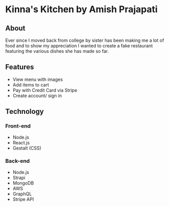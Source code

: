 # Kinna's Kitchen by Amish Prajapati

## About

Ever since I moved back from college by sister has been making me a lot of food and to show my appreciation I wanted to create a fake restaurant featuring the various dishes she has made so far.

## Features

* View menu with images
* Add items to cart
* Pay with Credit Card via Stripe
* Create account/ sign in

## Technology

### Front-end

* Node.js
* React.js
* Gestalt (CSS)

### Back-end

* Node.js
* Strapi
* MongoDB
* AWS
* GraphQL
* Stripe API